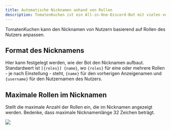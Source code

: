 ```yaml
---
title: Automatische Nicknamen anhand von Rollen
description: TomatenKuchen ist ein All-in-One-Discord-Bot mit vielen verschiedenen Funktionen. Hilft beim Einrichten der rollenbasierten Nicknamen.
---
```


TomatenKuchen kann den Nicknamen von Nutzern basierend auf Rollen des Nutzers anpassen.

## Format des Nicknamens

Hier kann festgelegt werden, wie der Bot den Nicknamen aufbaut. Standardwert ist `[{roles}] {name}`, wo `{roles}` für eine oder mehrere Rollen - je nach Einstellung - steht, `{name}` für den vorherigen Anzeigenamen und `{username}` für den Nutzernamen des Nutzers.

## Maximale Rollen im Nicknamen

Stellt die maximale Anzahl der Rollen ein, die im Nicknamen angezeigt werden. Bedenke, dass maximale Nicknamenlänge 32 Zeichen beträgt.

![](/img/autonick.png)
